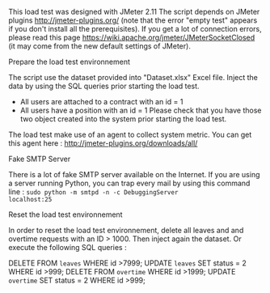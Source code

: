 
This load test was designed with JMeter 2.11
The script depends on JMeter plugins http://jmeter-plugins.org/ (note that the error "empty test" appears if you don't install all the prerequisites).
If you get a lot of connection errors, please read this page https://wiki.apache.org/jmeter/JMeterSocketClosed (it may come from the new default settings of JMeter).

Prepare the load test environnement

The script use the dataset provided into "Dataset.xlsx" Excel file. Inject the data by using the SQL queries prior starting the load test.
* All users are attached to a contract with an id = 1
* All users have a position with an id = 1
Please check that you have those two object created into the system prior starting the load test.

The load test make use of an agent to collect system metric. You can get this agent here :
http://jmeter-plugins.org/downloads/all/

Fake SMTP Server

There is a lot of fake SMTP server available on the Internet. If you are using a server running Python, you can trap every mail by using this command line :
<code>sudo python -m smtpd -n -c DebuggingServer localhost:25</code>

Reset the load test environnement

In order to reset the load test environnement, delete all leaves and and overtime requests with an ID > 1000. Then inject again the dataset.
Or execute the following SQL queries :

DELETE FROM `leaves` WHERE id >7999;
UPDATE `leaves` SET status = 2 WHERE id >999;
DELETE FROM `overtime` WHERE id >1999;
UPDATE `overtime` SET status = 2 WHERE id >999;
